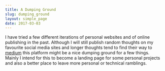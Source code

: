 ```yaml
---
title: A Dumping Ground
slug: dumping_ground
layout: simple_page
date: 2017-03-03
---
```


I have tried a few different iterations of personal websites and of online publishing in the past. Although I will still publish random thoughts on my favourite social media sites and longer thoughts tend to find their way to [medium](https://medium.com/@lukewiwa) this platform might be a nice dumping ground for a few things. Mainly I intend for this to become a landing page for some personal projects and also a better place to leave more personal or technical ramblings.